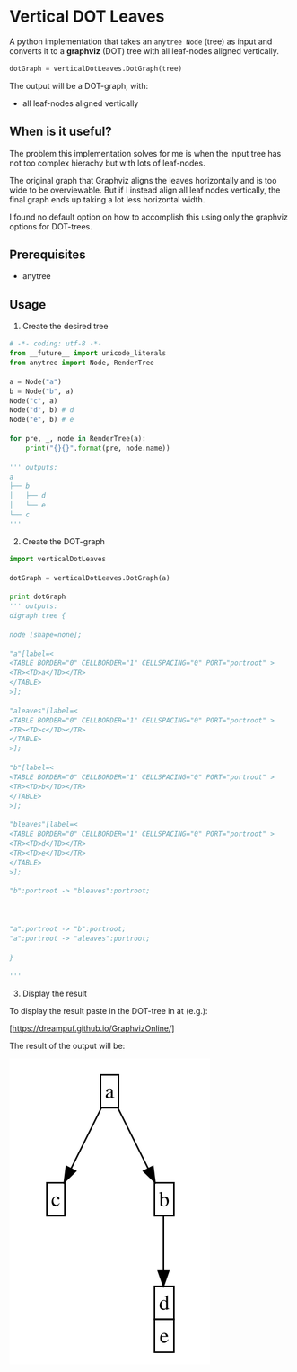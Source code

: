 # Vertical DOT Leaves
A python implementation that takes an `anytree Node` (tree) as input and converts it to a **graphviz** (DOT) tree with all leaf-nodes aligned vertically.
```python
dotGraph = verticalDotLeaves.DotGraph(tree)
```

The output will be a DOT-graph, with:
- all leaf-nodes aligned vertically

## When is it useful?

The problem this implementation solves for me is when the input tree has not too complex hierachy but with lots of leaf-nodes.

The original graph that Graphviz aligns the leaves horizontally and is too wide to be overviewable. But if I instead align all leaf nodes vertically, the final graph ends up taking a lot less horizontal width.

I found no default option on how to accomplish this using only the graphviz options for DOT-trees.

## Prerequisites
- anytree

## Usage
1. Create the desired tree
```python
# -*- coding: utf-8 -*-
from __future__ import unicode_literals
from anytree import Node, RenderTree

a = Node("a")
b = Node("b", a)
Node("c", a)
Node("d", b) # d
Node("e", b) # e

for pre, _, node in RenderTree(a):
    print("{}{}".format(pre, node.name))

''' outputs:
a
├── b
│   ├── d
│   └── e
└── c
'''
```
2. Create the DOT-graph
```python
import verticalDotLeaves

dotGraph = verticalDotLeaves.DotGraph(a)

print dotGraph
''' outputs:
digraph tree {

node [shape=none];

"a"[label=<
<TABLE BORDER="0" CELLBORDER="1" CELLSPACING="0" PORT="portroot" >
<TR><TD>a</TD></TR>
</TABLE>
>];

"aleaves"[label=<
<TABLE BORDER="0" CELLBORDER="1" CELLSPACING="0" PORT="portroot" >
<TR><TD>c</TD></TR>
</TABLE>
>];

"b"[label=<
<TABLE BORDER="0" CELLBORDER="1" CELLSPACING="0" PORT="portroot" >
<TR><TD>b</TD></TR>
</TABLE>
>];

"bleaves"[label=<
<TABLE BORDER="0" CELLBORDER="1" CELLSPACING="0" PORT="portroot" >
<TR><TD>d</TD></TR>
<TR><TD>e</TD></TR>
</TABLE>
>];

"b":portroot -> "bleaves":portroot;



"a":portroot -> "b":portroot;
"a":portroot -> "aleaves":portroot;

}

'''
```
3. Display the result

To display the result paste in the DOT-tree in at (e.g.):

[https://dreampuf.github.io/GraphvizOnline/]

The result of the output will be:

<img src="./docs/assets/five_nodes.svg">
